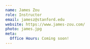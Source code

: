 ```yaml
---
name: James Zou
role: Instructor
email: jamesz@stanford.edu
website: https://www.james-zou.com/
photo: james.jpg
meta:
  Office Hours: Coming soon!
---
```

